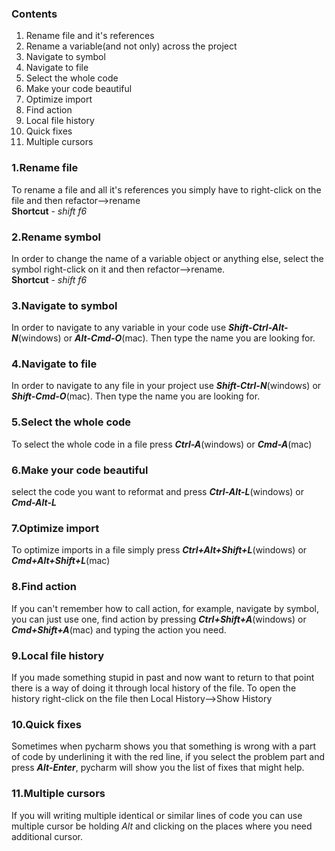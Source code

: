 ### Contents

1. Rename file and it's references
2. Rename a variable(and not only) across the project
3. Navigate to symbol
4. Navigate to file
5. Select the whole code
6. Make your code beautiful
7. Optimize import
8. Find action
9. Local file history
10. Quick fixes
11. Multiple cursors

### 1.Rename file

To rename a file and all it's references you simply have to right-click on the file and then refactor-->rename
<br/>
**Shortcut** - *shift f6*

### 2.Rename symbol

In order to change the name of a variable object or anything else, select the symbol right-click on it and then
refactor-->rename.
<br/>
**Shortcut** - *shift f6*

### 3.Navigate to symbol

In order to navigate to any variable in your code use ***Shift-Ctrl-Alt-N***(windows) or ***Alt-Cmd-O***(mac). Then type
the
name you are looking for.

### 4.Navigate to file

In order to navigate to any file in your project use ***Shift-Ctrl-N***(windows) or ***Shift-Cmd-O***(mac). Then type
the
name you are looking for.

### 5.Select the whole code

To select the whole code in a file press ***Ctrl-A***(windows) or ***Cmd-A***(mac)

### 6.Make your code beautiful

select the code you want to reformat and press  ***Ctrl-Alt-L***(windows) or ***Cmd-Alt-L***

### 7.Optimize import

To optimize imports in a file simply press ***Ctrl+Alt+Shift+L***(windows) or ***Cmd+Alt+Shift+L***(mac)

### 8.Find action

If you can't remember how to call action, for example, navigate by symbol, you can just use one, find action by pressing
***Ctrl+Shift+A***(windows) or ***Cmd+Shift+A***(mac) and typing the action you need.

### 9.Local file history

If you made something stupid in past and now want to return to that point there is a way of doing it through local
history of the file. To open the history right-click on the file then Local History-->Show History

### 10.Quick fixes

Sometimes when pycharm shows you that something is wrong with a part of code by underlining it with the red line, if you
select the problem part and press ***Alt-Enter***, pycharm will show you the list of fixes that might help.

### 11.Multiple cursors

If you will writing multiple identical or similar lines of code you can use multiple cursor be holding *Alt* and
clicking
on the places where you need additional cursor.